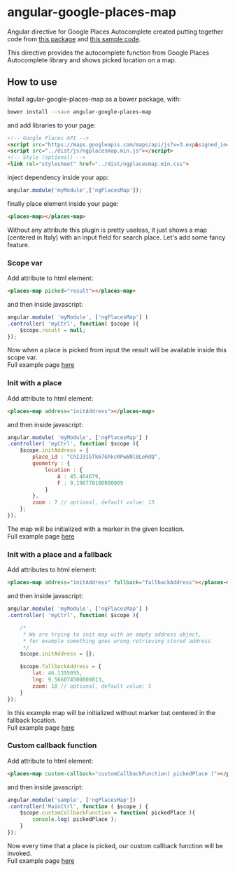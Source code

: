 # angular-google-places-map

Angular directive for Google Places Autocomplete created putting together code from [this package](https://github.com/kuhnza/angular-google-places-autocomplete) and [this sample code](https://developers.google.com/maps/documentation/javascript/examples/places-autocomplete).

This directive provides the autocomplete function from Google Places Autocomplete library and shows picked location on a map.
## How to use
Install agular-google-places-map as a bower package, with:
```bash
bower install --save angular-google-places-map
```
and add libraries to your page:
```html
<!-- Google Places API -->
<script src="https://maps.googleapis.com/maps/api/js?v=3.exp&signed_in=true&libraries=places"></script>
<script src="../dist/js/ngplacesmap.min.js"></script>
<!-- Style (optional) -->
<link rel="stylesheet" href="../dist/ngplacesmap.min.css">
```
inject dependency inside your app:
```javascript
angular.module('myModule',['ngPlacesMap']);
```
finally place element inside your page:
```html
<places-map></places-map>
```
Without any attribute this plugin is pretty useless, it just shows a map (centered in Italy) with an input field for search place. Let's add
some fancy feature.
### Scope var
Add attribute to html element:
```html
<places-map picked="result"></places-map>
```
and then inside javascript:
```javascript
angular.module( 'myModule', ['ngPlacesMap'] )
.controller( 'myCtrl', function( $scope ){
	$scope.result = null;
});
```
Now when a place is picked from input the result will be available inside this scope var.<br/>
Full example page [here](sample/empty.html)
### Init with a place
Add attribute to html element:
```html
<places-map address="initAddress"></places-map>
```
and then inside javascript:
```javascript
angular.module( 'myModule', ['ngPlacesMap'] )
.controller( 'myCtrl', function( $scope ){
	$scope.initAddress = {
		place_id : "ChIJ31GTk67GhkcRPw6Nl8LeRdQ",
		geometry : {
			location : {
				A : 45.464679,
				F : 9.190770100000009
			}
		},
		zoom : 7 // optional, default value: 15
	};
});
```
The map will be initialized with a marker in the given location.<br/>
Full example page [here](sample/init.html)
### Init with a place and a fallback
Add attributes to html element:
```html
<places-map address="initAddress" fallback="fallbackAddress"></places-map>
```
and then inside javascript:
```javascript
angular.module( 'myModule', ['ngPlacesMap'] )
.controller( 'myCtrl', function( $scope ){

	/*
	 * We are trying to init map with an empty address object,
	 * for example something goes wrong retrieving stored address
	 */
	$scope.initAddress = {};

	$scope.fallbackAddress = {
		lat: 46.1355055,
		lng: 9.566074500000013,
		zoom: 10 // optional, default value: 5
	}
});
```
In this example map will be initialized without marker but centered in the fallback location.<br/>
Full example page [here](sample/fallback.html)
### Custom callback function
Add attribute to html element:
```html
<places-map custom-callback="customCallbackFunction( pickedPlace )"></places-map>
```
and then inside javascript:
```javascript
angular.module('sample', ['ngPlacesMap'])
.controller('MainCtrl', function ( $scope ) {  
	$scope.customCallbackFunction = function( pickedPlace ){
		console.log( pickedPlace );
	}
});
```
Now every time that a place is picked, our custom callback function will be invoked.<br/>
Full example page [here](sample/callback.html)